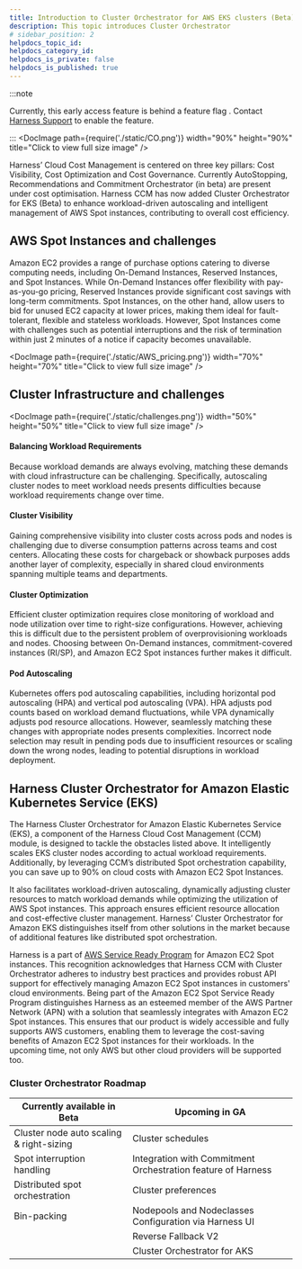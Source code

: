 ```yaml
---
title: Introduction to Cluster Orchestrator for AWS EKS clusters (Beta)
description: This topic introduces Cluster Orchestrator
# sidebar_position: 2
helpdocs_topic_id: 
helpdocs_category_id: 
helpdocs_is_private: false
helpdocs_is_published: true
---
```


:::note

Currently, this early access feature is behind a feature flag . Contact [Harness Support](mailto:support@harness.io) to enable the feature.

:::
<DocImage path={require('./static/CO.png')} width="90%" height="90%" title="Click to view full size image" />

Harness’ Cloud Cost Management is centered on three key pillars: Cost Visibility, Cost Optimization and Cost Governance.
Currently AutoStopping, Recommendations and Commitment Orchestrator (in beta) are present under cost optimisation. Harness CCM has now added Cluster Orchestrator for EKS (Beta) to enhance workload-driven autoscaling and intelligent management of AWS Spot instances, contributing to overall cost efficiency.

## AWS Spot Instances and challenges 
Amazon EC2 provides a range of purchase options catering to diverse computing needs, including On-Demand Instances, Reserved Instances, and Spot Instances. While On-Demand Instances offer flexibility with pay-as-you-go pricing, Reserved Instances provide significant cost savings with long-term commitments. Spot Instances, on the other hand, allow users to bid for unused EC2 capacity at lower prices, making them ideal for fault-tolerant, flexible and stateless workloads. However, Spot Instances come with challenges such as potential interruptions and the risk of termination within just 2 minutes of a notice if capacity becomes unavailable.

<DocImage path={require('./static/AWS_pricing.png')} width="70%" height="70%" title="Click to view full size image" />

## Cluster Infrastructure and challenges  

<DocImage path={require('./static/challenges.png')} width="50%" height="50%" title="Click to view full size image" />

#### Balancing Workload Requirements
Because workload demands are always evolving, matching these demands with cloud infrastructure can be challenging. Specifically, autoscaling cluster nodes to meet workload needs presents difficulties because workload requirements change over time.

#### Cluster Visibility
Gaining comprehensive visibility into cluster costs across pods and nodes is challenging due to diverse consumption patterns across teams and cost centers. Allocating these costs for chargeback or showback purposes adds another layer of complexity, especially in shared cloud environments spanning multiple teams and departments. 

#### Cluster Optimization
Efficient cluster optimization requires close monitoring of workload and node utilization over time to right-size configurations. However, achieving this is difficult due to the persistent problem of overprovisioning workloads and nodes. Choosing between On-Demand instances, commitment-covered instances (RI/SP), and Amazon EC2 Spot instances further makes it difficult.

#### Pod Autoscaling
Kubernetes offers pod autoscaling capabilities, including horizontal pod autoscaling (HPA) and vertical pod autoscaling (VPA). HPA adjusts pod counts based on workload demand fluctuations, while VPA dynamically adjusts pod resource allocations. However, seamlessly matching these changes with appropriate nodes presents complexities. Incorrect node selection may result in pending pods due to insufficient resources or scaling down the wrong nodes, leading to potential disruptions in workload deployment.

## Harness Cluster Orchestrator for Amazon Elastic Kubernetes Service (EKS)

The Harness Cluster Orchestrator for Amazon Elastic Kubernetes Service (EKS), a component of the Harness Cloud Cost Management (CCM) module, is designed to tackle the obstacles listed above. It intelligently scales EKS cluster nodes according to actual workload requirements. Additionally, by leveraging CCM’s distributed Spot orchestration capability, you can save up to 90% on cloud costs with Amazon EC2 Spot Instances.

It also facilitates workload-driven autoscaling, dynamically adjusting cluster resources to match workload demands while optimizing the utilization of AWS Spot instances. This approach ensures efficient resource allocation and cost-effective cluster management. Harness’  Cluster Orchestrator for Amazon EKS distinguishes itself from other solutions in the market because of additional features like distributed spot orchestration.

Harness is a part of [AWS Service Ready Program](https://aws.amazon.com/blogs/apn/optimize-cost-and-performance-with-amazon-ec2-spot-ready-partners/) for Amazon EC2 Spot instances. This recognition acknowledges that Harness CCM with Cluster Orchestrator adheres to industry best practices and provides robust API support for effectively managing Amazon EC2 Spot instances in customers' cloud environments. Being part of the Amazon EC2 Spot Service Ready Program distinguishes Harness as an esteemed member of the AWS Partner Network (APN) with a solution that seamlessly integrates with Amazon EC2 Spot instances. This ensures that our product is widely accessible and fully supports AWS customers, enabling them to leverage the cost-saving benefits of Amazon EC2 Spot instances for their workloads. In the upcoming time, not only AWS but other cloud providers will be supported too. 

### Cluster Orchestrator Roadmap 


| Currently available in Beta | Upcoming in GA |
|-----------------------------|----------------|
| Cluster node auto scaling & right-sizing | Cluster schedules |
| Spot interruption handling | Integration with Commitment Orchestration feature of Harness |
| Distributed spot orchestration | Cluster preferences |
| Bin-packing | Nodepools and Nodeclasses Configuration via Harness UI  |
| | Reverse Fallback V2 |
| | Cluster Orchestrator for AKS |

